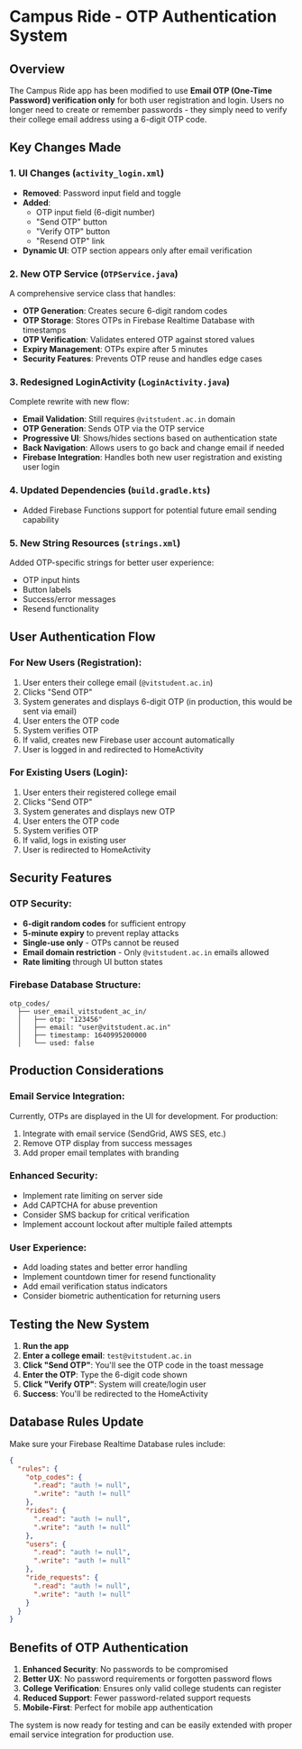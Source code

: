 # Campus Ride - OTP Authentication System

## Overview
The Campus Ride app has been modified to use **Email OTP (One-Time Password) verification only** for both user registration and login. Users no longer need to create or remember passwords - they simply need to verify their college email address using a 6-digit OTP code.

## Key Changes Made

### 1. UI Changes (`activity_login.xml`)
- **Removed**: Password input field and toggle
- **Added**: 
  - OTP input field (6-digit number)
  - "Send OTP" button
  - "Verify OTP" button 
  - "Resend OTP" link
- **Dynamic UI**: OTP section appears only after email verification

### 2. New OTP Service (`OTPService.java`)
A comprehensive service class that handles:
- **OTP Generation**: Creates secure 6-digit random codes
- **OTP Storage**: Stores OTPs in Firebase Realtime Database with timestamps
- **OTP Verification**: Validates entered OTP against stored values
- **Expiry Management**: OTPs expire after 5 minutes
- **Security Features**: Prevents OTP reuse and handles edge cases

### 3. Redesigned LoginActivity (`LoginActivity.java`)
Complete rewrite with new flow:
- **Email Validation**: Still requires `@vitstudent.ac.in` domain
- **OTP Generation**: Sends OTP via the OTP service
- **Progressive UI**: Shows/hides sections based on authentication state
- **Back Navigation**: Allows users to go back and change email if needed
- **Firebase Integration**: Handles both new user registration and existing user login

### 4. Updated Dependencies (`build.gradle.kts`)
- Added Firebase Functions support for potential future email sending capability

### 5. New String Resources (`strings.xml`)
Added OTP-specific strings for better user experience:
- OTP input hints
- Button labels
- Success/error messages
- Resend functionality

## User Authentication Flow

### For New Users (Registration):
1. User enters their college email (`@vitstudent.ac.in`)
2. Clicks "Send OTP"
3. System generates and displays 6-digit OTP (in production, this would be sent via email)
4. User enters the OTP code
5. System verifies OTP
6. If valid, creates new Firebase user account automatically
7. User is logged in and redirected to HomeActivity

### For Existing Users (Login):
1. User enters their registered college email
2. Clicks "Send OTP" 
3. System generates and displays new OTP
4. User enters the OTP code
5. System verifies OTP
6. If valid, logs in existing user
7. User is redirected to HomeActivity

## Security Features

### OTP Security:
- **6-digit random codes** for sufficient entropy
- **5-minute expiry** to prevent replay attacks
- **Single-use only** - OTPs cannot be reused
- **Email domain restriction** - Only `@vitstudent.ac.in` emails allowed
- **Rate limiting** through UI button states

### Firebase Database Structure:
```
otp_codes/
  ├── user_email_vitstudent_ac_in/
  │   ├── otp: "123456"
  │   ├── email: "user@vitstudent.ac.in"
  │   ├── timestamp: 1640995200000
  │   └── used: false
```

## Production Considerations

### Email Service Integration:
Currently, OTPs are displayed in the UI for development. For production:
1. Integrate with email service (SendGrid, AWS SES, etc.)
2. Remove OTP display from success messages
3. Add proper email templates with branding

### Enhanced Security:
- Implement rate limiting on server side
- Add CAPTCHA for abuse prevention  
- Consider SMS backup for critical verification
- Implement account lockout after multiple failed attempts

### User Experience:
- Add loading states and better error handling
- Implement countdown timer for resend functionality
- Add email verification status indicators
- Consider biometric authentication for returning users

## Testing the New System

1. **Run the app**
2. **Enter a college email**: `test@vitstudent.ac.in`
3. **Click "Send OTP"**: You'll see the OTP code in the toast message
4. **Enter the OTP**: Type the 6-digit code shown
5. **Click "Verify OTP"**: System will create/login user
6. **Success**: You'll be redirected to the HomeActivity

## Database Rules Update

Make sure your Firebase Realtime Database rules include:
```json
{
  "rules": {
    "otp_codes": {
      ".read": "auth != null",
      ".write": "auth != null"
    },
    "rides": {
      ".read": "auth != null", 
      ".write": "auth != null"
    },
    "users": {
      ".read": "auth != null",
      ".write": "auth != null"
    },
    "ride_requests": {
      ".read": "auth != null",
      ".write": "auth != null"
    }
  }
}
```

## Benefits of OTP Authentication

1. **Enhanced Security**: No passwords to be compromised
2. **Better UX**: No password requirements or forgotten password flows
3. **College Verification**: Ensures only valid college students can register
4. **Reduced Support**: Fewer password-related support requests
5. **Mobile-First**: Perfect for mobile app authentication

The system is now ready for testing and can be easily extended with proper email service integration for production use.
